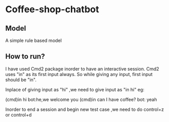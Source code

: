 # Coffee-shop-chatbot

## Model

A simple rule based model


## How to run?
I have used Cmd2 package inorder to have an interactive session. Cmd2 uses "in" as its first input always. So while giving any input, first input should be "in".

Inplace of giving input as "hi" ,we need to give input as "in hi"
eg:

(cmd)in hi
bot:he,we welcome you
(cmd)in can I have coffee?
bot: yeah
 
Inorder to end a session and begin new test case ,we need to do control+z or control+d 
